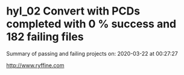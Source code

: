 # hyl_02 Convert with PCDs completed with 0 % success and 182 failing files

Summary of passing and failing projects on: 2020-03-22 at 00:27:27

http://www.ryffine.com
